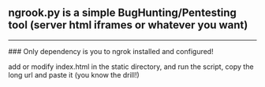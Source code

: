 ## ngrook.py is a simple BugHunting/Pentesting tool (server html iframes or whatever you want)
<hr/>
### Only dependency is you to ngrok installed and configured!
<br/>
<p>add or modify index.html in the static directory, and run the script, copy the long url and paste it (you know the drill!)</p>
